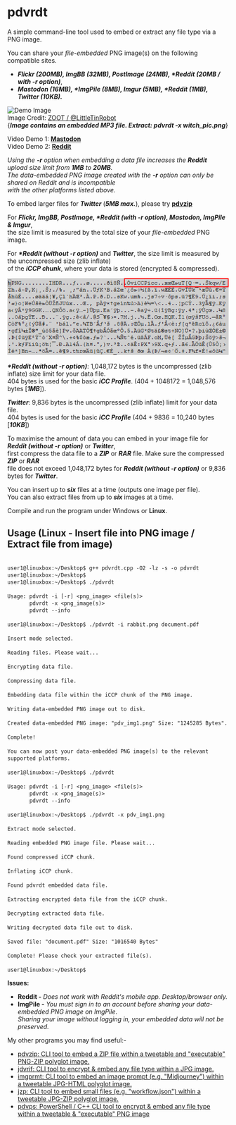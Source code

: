 # pdvrdt

A simple command-line tool used to embed or extract any file type via a PNG image.  

You can share your *file-embedded* PNG image(s) on the following compatible sites.

* ***Flickr (200MB), ImgBB (32MB), PostImage (24MB), \*Reddit (20MB / with -r option)***, 
* ***Mastodon (16MB), \*ImgPile (8MB), Imgur (5MB), \*Reddit (1MB), Twitter (10KB).***

![Demo Image](https://github.com/CleasbyCode/pdvrdt/blob/main/demo_image/witch_pic.png)  
Image Credit: [ZOOT / @LittleTinRobot](https://twitter.com/LittleTinRobot/status/1689155758129336320)  
{***Image contains an embedded MP3 file. Extract: pdvrdt -x witch_pic.png***} 

Video Demo 1: [**Mastodon**](https://youtu.be/-zFJcljHzZU)   
Video Demo 2: [**Reddit**](https://youtu.be/j7BC31nVrMg)  
 
*Using the **-r** option when embedding a data file increases the **Reddit** upload size limit from **1MB** to **20MB**.*  
*The data-embedded PNG image created with the **-r** option can only be shared on Reddit and is incompatible  
with the other platforms listed above.*

To embed larger files for ***Twitter*** (***5MB max.***), please try **[pdvzip](https://github.com/CleasbyCode/pdvzip)**  

For ***Flickr, ImgBB, PostImage, \*Reddit (with -r option), Mastodon, ImgPile & Imgur***,  
the size limit is measured by the total size of your *file-embedded* PNG image.  

For ***\*Reddit (without -r option)*** and ***Twitter***, the size limit is measured by the uncompressed size (zlib inflate)  
of the ***iCCP chunk***, where your data is stored (encrypted & compressed).  

![profile Image](https://github.com/CleasbyCode/pdvrdt/blob/main/demo_image/icc_rdt.png)  

***\*Reddit (without -r option)***: 1,048,172 bytes is the uncompressed (zlib inflate) size limit for your data file.  
404 bytes is used for the basic ***iCC Profile***. (404 + 1048172 = 1,048,576 bytes [***1MB***]).

***Twitter***: 9,836 bytes is the uncompressed (zlib inflate) limit for your data file.  
404 bytes is used for the basic ***iCC Profile*** (404 + 9836 = 10,240 bytes [***10KB***])

To maximise the amount of data you can embed in your image file for ***Reddit (without -r option)*** or ***Twitter***,  
first compress the data file to a ***ZIP*** or ***RAR*** file. Make sure the compressed ***ZIP*** or ***RAR***  
file does not exceed 1,048,172 bytes for ***Reddit (without -r option)*** or 9,836 bytes for ***Twitter***. 

You can insert up to ***six*** files at a time (outputs one image per file).  
You can also extract files from up to ***six*** images at a time.

Compile and run the program under Windows or **Linux**.

## Usage (Linux - Insert file into PNG image / Extract file from image)

```console

user1@linuxbox:~/Desktop$ g++ pdvrdt.cpp -O2 -lz -s -o pdvrdt
user1@linuxbox:~/Desktop$
user1@linuxbox:~/Desktop$ ./pdvrdt 

Usage: pdvrdt -i [-r] <png_image> <file(s)>  
       pdvrdt -x <png_image(s)>  
       pdvrdt --info

user1@linuxbox:~/Desktop$ ./pdvrdt -i rabbit.png document.pdf
  
Insert mode selected.

Reading files. Please wait...

Encrypting data file.

Compressing data file.

Embedding data file within the iCCP chunk of the PNG image.

Writing data-embedded PNG image out to disk.

Created data-embedded PNG image: "pdv_img1.png" Size: "1245285 Bytes".

Complete!

You can now post your data-embedded PNG image(s) to the relevant supported platforms.

user1@linuxbox:~/Desktop$ ./pdvrdt

Usage: pdvrdt -i [-r] <png_image> <file(s)>  
       pdvrdt -x <png_image(s)>  
       pdvrdt --info
        
user1@linuxbox:~/Desktop$ ./pdvrdt -x pdv_img1.png

Extract mode selected.

Reading embedded PNG image file. Please wait...

Found compressed iCCP chunk.

Inflating iCCP chunk.

Found pdvrdt embedded data file.

Extracting encrypted data file from the iCCP chunk.

Decrypting extracted data file.

Writing decrypted data file out to disk.

Saved file: "document.pdf" Size: "1016540 Bytes"

Complete! Please check your extracted file(s).
  
user1@linuxbox:~/Desktop$ 

```
**Issues:**
* **Reddit -** *Does not work with Reddit's mobile app. Desktop/browser only.*
* **ImgPile -** *You must sign in to an account before sharing your data-embedded PNG image on ImgPile*.  
		*Sharing your image without logging in, your embedded data will not be preserved.*

 My other programs you may find useful:-
 
* [pdvzip: CLI tool to embed a ZIP file within a tweetable and "executable" PNG-ZIP polyglot image.](https://github.com/CleasbyCode/pdvzip)
* [jdvrif: CLI tool to encrypt & embed any file type within a JPG image.](https://github.com/CleasbyCode/jdvrif)
* [imgprmt: CLI tool to embed an image prompt (e.g. "Midjourney") within a tweetable JPG-HTML polyglot image.](https://github.com/CleasbyCode/imgprmt)
* [jzp: CLI tool to embed small files (e.g. "workflow.json") within a tweetable JPG-ZIP polyglot image.](https://github.com/CleasbyCode/jzp)  
* [pdvps: PowerShell / C++ CLI tool to encrypt & embed any file type within a tweetable & "executable" PNG image](https://github.com/CleasbyCode/pdvps)

##

